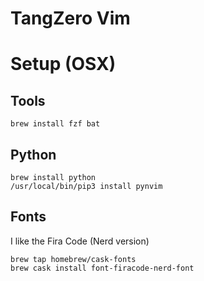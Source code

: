 TangZero Vim
============

# Setup (OSX)

## Tools

    brew install fzf bat

## Python

    brew install python
    /usr/local/bin/pip3 install pynvim

## Fonts

I like the Fira Code (Nerd version)

    brew tap homebrew/cask-fonts
    brew cask install font-firacode-nerd-font

